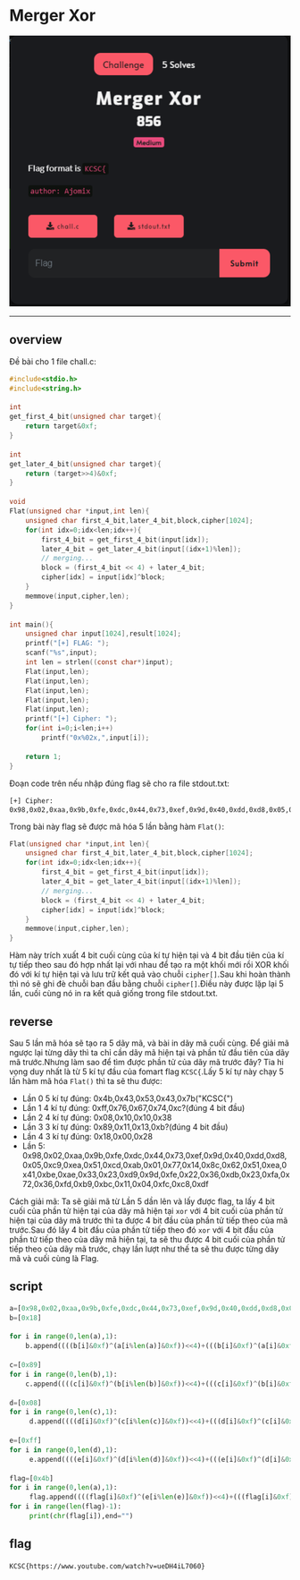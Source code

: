 # Merger Xor

![challenge](./chall.png)

---
## overview
Đề bài cho 1 file chall.c:
```c
#include<stdio.h>
#include<string.h>

int 
get_first_4_bit(unsigned char target){
	return target&0xf;
}

int
get_later_4_bit(unsigned char target){
	return (target>>4)&0xf;
}

void
Flat(unsigned char *input,int len){
	unsigned char first_4_bit,later_4_bit,block,cipher[1024];
	for(int idx=0;idx<len;idx++){
		first_4_bit = get_first_4_bit(input[idx]);
		later_4_bit = get_later_4_bit(input[(idx+1)%len]);
		// merging...
		block = (first_4_bit << 4) + later_4_bit;
		cipher[idx] = input[idx]^block;
	}
	memmove(input,cipher,len);
}

int main(){
	unsigned char input[1024],result[1024];
	printf("[+] FLAG: ");
	scanf("%s",input);
	int len = strlen((const char*)input);
	Flat(input,len);
	Flat(input,len);
	Flat(input,len);
	Flat(input,len);
	Flat(input,len);
	printf("[+] Cipher: ");
	for(int i=0;i<len;i++) 
		printf("0x%02x,",input[i]);
	
	return 1;
}
```
Đoạn code trên nếu nhập đúng flag sẽ cho ra file stdout.txt:
```
[+] Cipher: 0x98,0x02,0xaa,0x9b,0xfe,0xdc,0x44,0x73,0xef,0x9d,0x40,0xdd,0xd8,0x05,0xc9,0xea,0x51,0xcd,0xab,0x01,0x77,0x14,0x8c,0x62,0x51,0xea,0x41,0xbe,0xae,0x33,0x23,0xd9,0x9d,0xfe,0x22,0x36,0xdb,0x23,0xfa,0x72,0x36,0xfd,0xb9,0xbc,0x11,0x04,0xfc,0xc8,0xdf
```
Trong bài này flag sẽ được mã hóa 5 lần bằng hàm `Flat()`:
```c 
Flat(unsigned char *input,int len){
	unsigned char first_4_bit,later_4_bit,block,cipher[1024];
	for(int idx=0;idx<len;idx++){
		first_4_bit = get_first_4_bit(input[idx]);
		later_4_bit = get_later_4_bit(input[(idx+1)%len]);
		// merging...
		block = (first_4_bit << 4) + later_4_bit;
		cipher[idx] = input[idx]^block;
	}
	memmove(input,cipher,len);
}
```
Hàm này trích xuất 4 bit cuối cùng của kí tự hiện tại và 4 bit đầu tiên của kí tự tiếp theo sau đó hợp nhất lại với nhau để tạo ra một khối mới rồi XOR khối đó với kí tự hiện tại và lưu trữ kết quả vào chuỗi `cipher[]`.Sau khi hoàn thành thì nó sẽ ghi đè chuỗi ban đầu bằng chuỗi `cipher[]`.Điều này được lặp lại 5 lần, cuối cùng nó in ra kết quả giống trong file stdout.txt.

## reverse
Sau 5 lần mã hóa sẽ tạo ra 5 dãy mã, và bài in dãy mã cuối cùng. Để giải mã ngược lại từng dãy thì ta chỉ cần dãy mã hiện tại và phần tử đầu tiên của dãy mã trước.Nhưng làm sao để tìm được phần tử của dãy mã trước đây? Tia hi vọng duy nhất là từ 5 kí tự đầu của fomart flag `KCSC{`.Lấy 5 kí tự này chạy 5 lần hàm mã hóa `Flat()` thì ta sẽ thu được:
- Lần 0 5 kí tự đúng: 0x4b,0x43,0x53,0x43,0x7b("KCSC{")
- Lần 1 4 kí tự đúng: 0xff,0x76,0x67,0x74,0xc?(đúng 4 bit đầu)
- Lần 2 4 kí tự đúng: 0x08,0x10,0x10,0x38
- Lần 3 3 kí tự đúng: 0x89,0x11,0x13,0xb?(đúng 4 bit đầu)
- Lần 4 3 kí tự đúng: 0x18,0x00,0x28
- Lần 5: 0x98,0x02,0xaa,0x9b,0xfe,0xdc,0x44,0x73,0xef,0x9d,0x40,0xdd,0xd8,0x05,0xc9,0xea,0x51,0xcd,0xab,0x01,0x77,0x14,0x8c,0x62,0x51,0xea,0x41,0xbe,0xae,0x33,0x23,0xd9,0x9d,0xfe,0x22,0x36,0xdb,0x23,0xfa,0x72,0x36,0xfd,0xb9,0xbc,0x11,0x04,0xfc,0xc8,0xdf

Cách giải mã: Ta sẽ giải mã từ Lần 5 dần lên và lấy được flag, ta lấy 4 bit cuối của phần tử hiện tại của dãy mã hiện tại `xor` với 4 bit cuối của phần tử hiện tại của dãy mã trước thì ta được 4 bit đầu của phần tử tiếp theo của mã trước.Sau đó lấy 4 bit đầu của phần tử tiếp theo đó `xor` với 4 bit đầu của phần tử tiếp theo của dãy mã hiện tại, ta sẽ thu được 4 bit cuối của phần tử tiếp theo của dãy mã trước, chạy lần lượt như thế ta sẽ thu được từng dãy mã và cuối cùng là Flag.
## script
```python
a=[0x98,0x02,0xaa,0x9b,0xfe,0xdc,0x44,0x73,0xef,0x9d,0x40,0xdd,0xd8,0x05,0xc9,0xea,0x51,0xcd,0xab,0x01,0x77,0x14,0x8c,0x62,0x51,0xea,0x41,0xbe,0xae,0x33,0x23,0xd9,0x9d,0xfe,0x22,0x36,0xdb,0x23,0xfa,0x72,0x36,0xfd,0xb9,0xbc,0x11,0x04,0xfc,0xc8,0xdf]
b=[0x18]

for i in range(0,len(a),1):
    b.append((((b[i]&0xf)^(a[i%len(a)]&0xf))<<4)+(((b[i]&0xf)^(a[i]&0xf))^(a[(i+1)%len(a)]>>4)))

c=[0x89]
for i in range(0,len(b),1):
    c.append((((c[i]&0xf)^(b[i%len(b)]&0xf))<<4)+(((c[i]&0xf)^(b[i]&0xf))^(b[(i+1)%len(b)]>>4)))

d=[0x08]
for i in range(0,len(c),1):
     d.append((((d[i]&0xf)^(c[i%len(c)]&0xf))<<4)+(((d[i]&0xf)^(c[i]&0xf))^(c[(i+1)%len(c)]>>4)))

e=[0xff]
for i in range(0,len(d),1):
     e.append((((e[i]&0xf)^(d[i%len(d)]&0xf))<<4)+(((e[i]&0xf)^(d[i]&0xf))^(d[(i+1)%len(d)]>>4)))
 
flag=[0x4b]
for i in range(0,len(a),1):
     flag.append((((flag[i]&0xf)^(e[i%len(e)]&0xf))<<4)+(((flag[i]&0xf)^(e[i]&0xf))^(e[(i+1)%len(e)]>>4)))
for i in range(len(flag)-1):
     print(chr(flag[i]),end="")
```
## flag
`KCSC{https://www.youtube.com/watch?v=ueDH4iL7060}`
